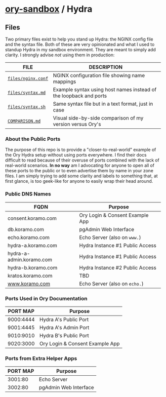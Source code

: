 
# [ory-sandbox](../README.md) / Hydra

## Files

Two primary files exist to help you stand up Hydra: the NGINX config file and the syntax file.  Both of these are very opinionated and what I used to standup Hydra in my sandbox environment.  They are meant to simply add clarity.  I strongly advise _not_ using them in production:

| FILE | DESCRIPTION |
|----|----|
| [`files/nginx.conf`](./files/nginx.conf) | NGINX configuration file showing name mappings |
| [`files/syntax.md`](./files/syntax.md) | Example syntax using host names instead of the loopback and ports |
| [`files/syntax.sh`](./files/syntax.sh) | Same syntax file but in a text format, just in case |
| [`COMPARISON.md`](COMPARISON.md) | Visual side-by-side comparison of my version versus Ory's |

### About the Public Ports

The purpose of this repo is to provide a "closer-to-real-world" example of the Ory Hydra setup without using ports everywhere.  I find their docs difficult to read because of their overuse of ports combined with the lack of real-world scenarios.  **In no way** am I advocating for anyone to open all of these ports to the public or to even advertise them by name in your zone files.  I am simply trying to add some clarity and labels to something that, at first glance, is too geek-like for anyone to easily wrap their head around.

### Public DNS Names

| FQDN | Purpose |
|----|----|
| consent.koramo.com	| Ory Login & Consent Example App |
| db.koramo.com	      | pgAdmin Web Interface |
| echo.koramo.com	    | Echo Server (also on `www.`) |
| hydra-a.koramo.com	  | Hydra Instance #1 Public Access  |
| hydra-a-admin.koramo.com	  | Hydra Instance #1 Public Access  |
| hydra-b.koramo.com	  | Hydra Instance #2 Public Access  |
| kratos.koramo.com	  | TBD |
| www.koramo.com      | Echo Server (also on `echo.`) |

### Ports Used in Ory Documentation

| PORT MAP | Purpose |
|----|----|
| 9000:4444 | Hydra A's Public Port |
| 9001:4445 | Hydra A's Admin Port |
| 9010:9010 | Hydra B's Public Port |
| 9020:3000 | Ory Login & Consent Example App |

### Ports from Extra Helper Apps

| PORT MAP | Purpose |
|----|----|
| 3001:80   | Echo Server |
| 3002:80   | pgAdmin Web Interface |

